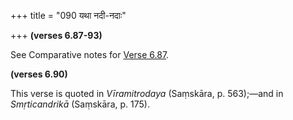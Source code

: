 +++
title = "090 यथा नदी-नदाः"

+++
**(verses 6.87-93)**

See Comparative notes for [Verse
6.87](/hinduism/book/manusmriti-with-the-commentary-of-medhatithi/d/doc200649.html#explanatory-notes "English translation of verse").

**(verses 6.90)**

This verse is quoted in *Vīramitrodaya* (Saṃskāra, p. 563);—and in
*Smṛticandrikā* (Saṃskāra, p. 175).


